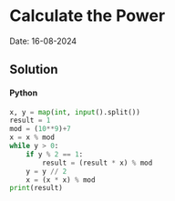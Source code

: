 
# Calculate the Power

Date: 16-08-2024

## Solution
#### Python
```python
x, y = map(int, input().split())
result = 1
mod = (10**9)+7
x = x % mod
while y > 0:
    if y % 2 == 1:
        result = (result * x) % mod
    y = y // 2 
    x = (x * x) % mod
print(result)
```
        